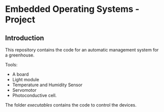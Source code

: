 # Embedded Operating Systems - Project

## Introduction
This repository contains the code for an automatic management system for a greenhouse.

Tools:
* A board
* Light module
* Temperature and Humidity Sensor
* Servomotor
* Photoconductive cell.

The folder *executables* contains the code to control the devices.
